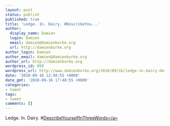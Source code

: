 ```yaml
---
layout: post
status: publish
published: true
title: 'Ledge. In. Dairy. #DescribeYou...'
author:
  display_name: Damien
  login: Damien
  email: damien@damienburke.org
  url: http://damienburke.org
author_login: Damien
author_email: damien@damienburke.org
author_url: http://damienburke.org
wordpress_id: 959
wordpress_url: http://www.damienburke.org/2010/09/16/ledge-in-dairy-describeyou/
date: '2010-09-16 12:48:55 +0000'
date_gmt: '2010-09-16 17:48:55 +0000'
categories:
- tweet
tags:
- tweet
comments: []
---
```

<p>Ledge. In. Dairy. #<a href="http:&#47;&#47;search.twitter.com&#47;search?q=%23DescribeYourselfInThreeWords" class="aktt_hashtag">DescribeYourselfInThreeWords<&#47;a></p>
